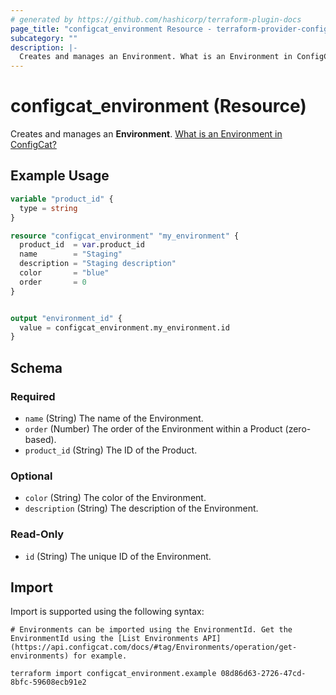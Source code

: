 ```yaml
---
# generated by https://github.com/hashicorp/terraform-plugin-docs
page_title: "configcat_environment Resource - terraform-provider-configcat"
subcategory: ""
description: |-
  Creates and manages an Environment. What is an Environment in ConfigCat? https://configcat.com/docs/main-concepts
---
```


# configcat_environment (Resource)

Creates and manages an **Environment**. [What is an Environment in ConfigCat?](https://configcat.com/docs/main-concepts)

## Example Usage

```terraform
variable "product_id" {
  type = string
}

resource "configcat_environment" "my_environment" {
  product_id  = var.product_id
  name        = "Staging"
  description = "Staging description"
  color       = "blue"
  order       = 0
}


output "environment_id" {
  value = configcat_environment.my_environment.id
}
```

<!-- schema generated by tfplugindocs -->
## Schema

### Required

- `name` (String) The name of the Environment.
- `order` (Number) The order of the Environment within a Product (zero-based).
- `product_id` (String) The ID of the Product.

### Optional

- `color` (String) The color of the Environment.
- `description` (String) The description of the Environment.

### Read-Only

- `id` (String) The unique ID of the Environment.

## Import

Import is supported using the following syntax:

```shell
# Environments can be imported using the EnvironmentId. Get the EnvironmentId using the [List Environments API](https://api.configcat.com/docs/#tag/Environments/operation/get-environments) for example.

terraform import configcat_environment.example 08d86d63-2726-47cd-8bfc-59608ecb91e2
```
